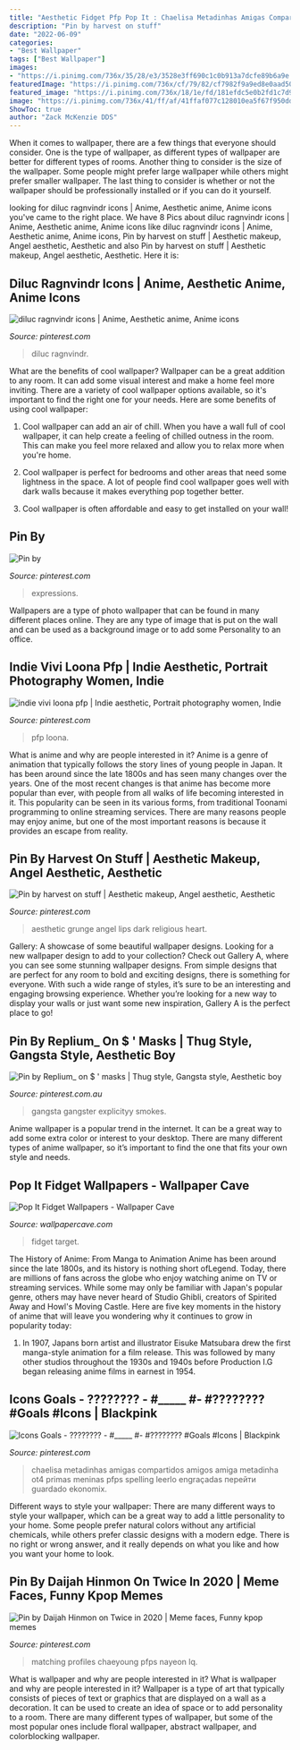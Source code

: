 ```yaml
---
title: "Aesthetic Fidget Pfp Pop It : Chaelisa Metadinhas Amigas Compartidos Amigos Amiga Metadinha Ot4 Primas Meninas Pfps Spelling Leerlo Engraçadas перейти Guardado Ekonomix"
description: "Pin by harvest on stuff"
date: "2022-06-09"
categories:
- "Best Wallpaper"
tags: ["Best Wallpaper"]
images:
- "https://i.pinimg.com/736x/35/28/e3/3528e3ff690c1c0b913a7dcfe89b6a9e.jpg"
featuredImage: "https://i.pinimg.com/736x/cf/79/82/cf7982f9a9ed8e0aad50eb6fab701687.jpg"
featured_image: "https://i.pinimg.com/736x/18/1e/fd/181efdc5e0b2fd1c7d92b8dd67b98763.jpg"
image: "https://i.pinimg.com/736x/41/ff/af/41ffaf077c128010ea5f67f950dd238c.jpg"
ShowToc: true
author: "Zack McKenzie DDS"
---
```



When it comes to wallpaper, there are a few things that everyone should consider. One is the type of wallpaper, as different types of wallpaper are better for different types of rooms. Another thing to consider is the size of the wallpaper. Some people might prefer large wallpaper while others might prefer smaller wallpaper. The last thing to consider is whether or not the wallpaper should be professionally installed or if you can do it yourself.

	

		
looking for diluc ragnvindr icons | Anime, Aesthetic anime, Anime icons you've came to the right place. We have 8 Pics about diluc ragnvindr icons | Anime, Aesthetic anime, Anime icons like diluc ragnvindr icons | Anime, Aesthetic anime, Anime icons, Pin by harvest on stuff | Aesthetic makeup, Angel aesthetic, Aesthetic and also Pin by harvest on stuff | Aesthetic makeup, Angel aesthetic, Aesthetic. Here it is:
		
    
## Diluc Ragnvindr Icons | Anime, Aesthetic Anime, Anime Icons

<img loading=lazy src="https://i.pinimg.com/736x/41/ff/af/41ffaf077c128010ea5f67f950dd238c.jpg" onerror="this.onerror=null;this.src='https://tse2.mm.bing.net/th?id=OIP.ib1i3lwm4gZk5Y_4C-iqoAHaHa&amp;pid=15.1';" alt="diluc ragnvindr icons | Anime, Aesthetic anime, Anime icons">

_Source: pinterest.com_

>diluc ragnvindr. 

	

What are the benefits of cool wallpaper?
Wallpaper can be a great addition to any room. It can add some visual interest and make a home feel more inviting. There are a variety of cool wallpaper options available, so it's important to find the right one for your needs. Here are some benefits of using cool wallpaper: 
1. Cool wallpaper can add an air of chill. When you have a wall full of cool wallpaper, it can help create a feeling of chilled outness in the room. This can make you feel more relaxed and allow you to relax more when you're home. 

2. Cool wallpaper is perfect for bedrooms and other areas that need some lightness in the space. A lot of people find cool wallpaper goes well with dark walls because it makes everything pop together better. 

3. Cool wallpaper is often affordable and easy to get installed on your wall!

    
## Pin By

<img loading=lazy src="https://i.pinimg.com/736x/cf/79/82/cf7982f9a9ed8e0aad50eb6fab701687.jpg" onerror="this.onerror=null;this.src='https://tse1.mm.bing.net/th?id=OIP.4VMhv5jdDgx1M_sRquo9FQHaJJ&amp;pid=15.1';" alt="Pin by">

_Source: pinterest.com_

>expressions. 

	



Wallpapers are a type of photo wallpaper that can be found in many different places online. They are any type of image that is put on the wall and can be used as a background image or to add some Personality to an office.

    
## Indie Vivi Loona Pfp | Indie Aesthetic, Portrait Photography Women, Indie

<img loading=lazy src="https://i.pinimg.com/736x/0d/31/49/0d31494108ac64280a5d7aa7c40aa6d3.jpg" onerror="this.onerror=null;this.src='https://tse2.mm.bing.net/th?id=OIP.IyH1N6Qv5X62II7teyDwCQHaHa&amp;pid=15.1';" alt="indie vivi loona pfp | Indie aesthetic, Portrait photography women, Indie">

_Source: pinterest.com_

>pfp loona. 

	

What is anime and why are people interested in it?
Anime is a genre of animation that typically follows the story lines of young people in Japan. It has been around since the late 1800s and has seen many changes over the years. One of the most recent changes is that anime has become more popular than ever, with people from all walks of life becoming interested in it. This popularity can be seen in its various forms, from traditional Toonami programming to online streaming services. There are many reasons people may enjoy anime, but one of the most important reasons is because it provides an escape from reality.

    
## Pin By Harvest On Stuff | Aesthetic Makeup, Angel Aesthetic, Aesthetic

<img loading=lazy src="https://i.pinimg.com/736x/ca/18/3b/ca183b43b3e8ae040fab24b7db798df2.jpg" onerror="this.onerror=null;this.src='https://tse2.mm.bing.net/th?id=OIP.z1Z-xzGCWp9D2bzZCcP-EgHaHa&amp;pid=15.1';" alt="Pin by harvest on stuff | Aesthetic makeup, Angel aesthetic, Aesthetic">

_Source: pinterest.com_

>aesthetic grunge angel lips dark religious heart. 

	

Gallery: A showcase of some beautiful wallpaper designs.
Looking for a new wallpaper design to add to your collection? Check out Gallery A, where you can see some stunning wallpaper designs. From simple designs that are perfect for any room to bold and exciting designs, there is something for everyone. With such a wide range of styles, it’s sure to be an interesting and engaging browsing experience. Whether you’re looking for a new way to display your walls or just want some new inspiration, Gallery A is the perfect place to go!





	
	
    
## Pin By Replium_ On $ &#039; Masks | Thug Style, Gangsta Style, Aesthetic Boy

<img loading=lazy src="https://i.pinimg.com/736x/18/1e/fd/181efdc5e0b2fd1c7d92b8dd67b98763.jpg" onerror="this.onerror=null;this.src='https://tse1.mm.bing.net/th?id=OIP.ZJaRJ5R3yhDFUQoTTYZ3_gHaJL&amp;pid=15.1';" alt="Pin by Replium_ on $ &#039; masks | Thug style, Gangsta style, Aesthetic boy">

_Source: pinterest.com.au_

>gangsta gangster explicityy smokes. 

	

Anime wallpaper is a popular trend in the internet. It can be a great way to add some extra color or interest to your desktop. There are many different types of anime wallpaper, so it’s important to find the one that fits your own style and needs.

    
## Pop It Fidget Wallpapers - Wallpaper Cave

<img loading=lazy src="https://wallpapercave.com/wp/wp9085775.jpg" onerror="this.onerror=null;this.src='https://tse4.mm.bing.net/th?id=OIP.i6Whd_XWjHHAStdGzUHAXQHaEK&amp;pid=15.1';" alt="Pop It Fidget Wallpapers - Wallpaper Cave">

_Source: wallpapercave.com_

>fidget target. 

	

The History of Anime: From Manga to Animation
Anime has been around since the late 1800s, and its history is nothing short ofLegend. Today, there are millions of fans across the globe who enjoy watching anime on TV or streaming services. While some may only be familiar with Japan's popular genre, others may have never heard of Studio Ghibli, creators of Spirited Away and Howl's Moving Castle. Here are five key moments in the history of anime that will leave you wondering why it continues to grow in popularity today:
1) In 1907, Japans born artist and illustrator Eisuke Matsubara drew the first manga-style animation for a film release. This was followed by many other studios throughout the 1930s and 1940s before Production I.G began releasing anime films in earnest in 1954.

    
## Icons Goals - ???????? - #_____ #- #???????? #Goals #Icons | Blackpink

<img loading=lazy src="https://i.pinimg.com/736x/35/28/e3/3528e3ff690c1c0b913a7dcfe89b6a9e.jpg" onerror="this.onerror=null;this.src='https://tse2.mm.bing.net/th?id=OIP.gXFzLw2DxZOLtpumoDKUfgHaHa&amp;pid=15.1';" alt="Icons Goals - ???????? - #_____ #- #???????? #Goals #Icons | Blackpink">

_Source: pinterest.com_

>chaelisa metadinhas amigas compartidos amigos amiga metadinha ot4 primas meninas pfps spelling leerlo engraçadas перейти guardado ekonomix. 

	

Different ways to style your wallpaper:
There are many different ways to style your wallpaper, which can be a great way to add a little personality to your home. Some people prefer natural colors without any artificial chemicals, while others prefer classic designs with a modern edge. There is no right or wrong answer, and it really depends on what you like and how you want your home to look.

    
## Pin By Daijah Hinmon On Twice In 2020 | Meme Faces, Funny Kpop Memes

<img loading=lazy src="https://i.pinimg.com/736x/ee/2d/f5/ee2df5f8f76a6bea1dc16b9483b64f74.jpg" onerror="this.onerror=null;this.src='https://tse2.mm.bing.net/th?id=OIP.YRTeWIkRXPzG7LU9rRdRNgHaHa&amp;pid=15.1';" alt="Pin by Daijah Hinmon on Twice in 2020 | Meme faces, Funny kpop memes">

_Source: pinterest.com_

>matching profiles chaeyoung pfps nayeon lq. 

	

What is wallpaper and why are people interested in it?
What is wallpaper and why are people interested in it?
Wallpaper is a type of art that typically consists of pieces of text or graphics that are displayed on a wall as a decoration. It can be used to create an idea of space or to add personality to a room. There are many different types of wallpaper, but some of the most popular ones include floral wallpaper, abstract wallpaper, and colorblocking wallpaper.

